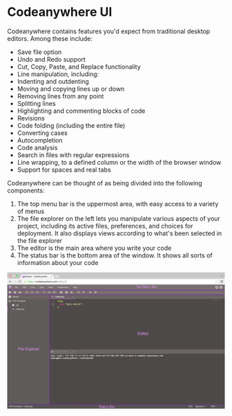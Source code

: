 # Codeanywhere UI

Codeanywhere contains features you'd expect from traditional desktop editors. Among these include:

 - Save file option
 - Undo and Redo support
 - Cut, Copy, Paste, and Replace functionality
 - Line manipulation, including:
  - Indenting and outdenting
  - Moving and copying lines up or down
  - Removing lines from any point
  - Splitting lines
 - Highlighting and commenting blocks of code
 - Revisions
 - Code folding (including the entire file)
 - Converting cases
 - Autocompletion
 - Code analysis
 - Search in files with regular expressions
 - Line wrapping, to a defined column or the width of the browser window
 - Support for spaces and real tabs

Codeanywhere can be thought of as being divided into the following components:
1. The top menu bar is the uppermost area, with easy access to a variety of menus
2. The file explorer on the left lets you manipulate various aspects of your project, including its active files, preferences, and choices for deployment. It also displays views according to what's been selected in the file explorer
3. The editor is the main area where you write your code
4. The status bar is the bottom area of the window. It shows all sorts of information about your code

![editor](images/editor.png "editor")

